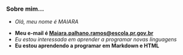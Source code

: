 ### Sobre mim...
- _Olá, meu nome é MAIARA_ </p>
- **Meu e-mail é Maiara.palhano.ramos@escola.pr.gov.br**
- <i>Eu estou interessada em aprender a programar novas linguagens</i>
- <B>Eu estou aprendendo a programar em Markdown e HTML</B>
